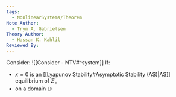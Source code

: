 ```yaml
---
tags:
  - NonlinearSystems/Theorem
Note Author:
  - Trym A. Gabrielsen
Theory Author:
  - Hassan K. Kahlil
Reviewed By:
---
```

Consider: ![[Consider - NTV#^system]]
If: 
- $x = 0$ is an [[Lyapunov Stability#Asymptotic Stability (AS)|AS]] equilibrium of $\Sigma_\circ$
- on a domain $\mathbb{D}$
